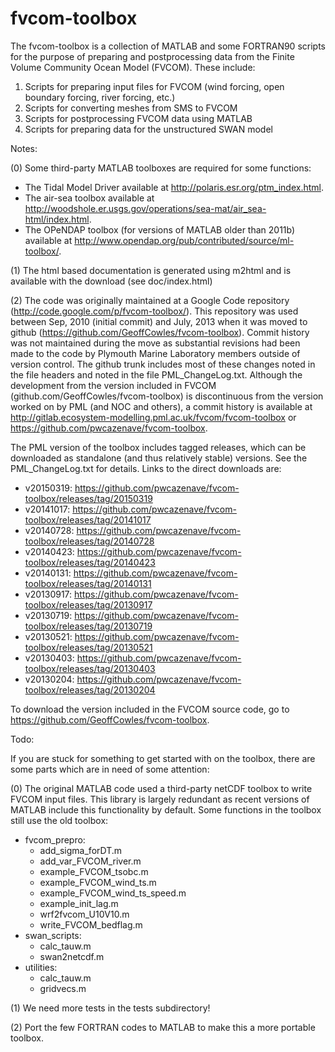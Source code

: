 fvcom-toolbox
=============

The fvcom-toolbox is a collection of MATLAB and some FORTRAN90 scripts for the purpose of preparing and postprocessing data from the Finite Volume Community Ocean Model (FVCOM). These include:

1. Scripts for preparing input files for FVCOM (wind forcing, open boundary forcing, river forcing, etc.)
2. Scripts for converting meshes from SMS to FVCOM
3. Scripts for postprocessing FVCOM data using MATLAB
4. Scripts for preparing data for the unstructured SWAN model

Notes:

(0) Some third-party MATLAB toolboxes are required for some functions:

* The Tidal Model Driver available at http://polaris.esr.org/ptm_index.html.
* The air-sea toolbox available at http://woodshole.er.usgs.gov/operations/sea-mat/air_sea-html/index.html.
* The OPeNDAP toolbox (for versions of MATLAB older than 2011b) available at http://www.opendap.org/pub/contributed/source/ml-toolbox/.

(1) The html based documentation is generated using m2html and is available with the download (see doc/index.html)

(2) The code was originally maintained at a Google Code repository (http://code.google.com/p/fvcom-toolbox/). This repository was used between Sep, 2010 (initial commit) and July, 2013 when it was moved to github (https://github.com/GeoffCowles/fvcom-toolbox). Commit history was not maintained during the move as substantial revisions had been made to the code by Plymouth Marine Laboratory members outside of version control. The github trunk includes most of these changes noted in the file headers and noted in the file PML_ChangeLog.txt. Although the development from the version included in FVCOM (github.com/GeoffCowles/fvcom-toolbox) is discontinuous from the version worked on by PML (and NOC and others), a commit history is available at http://gitlab.ecosystem-modelling.pml.ac.uk/fvcom/fvcom-toolbox or https://github.com/pwcazenave/fvcom-toolbox.

The PML version of the toolbox includes tagged releases, which can be downloaded as standalone (and thus relatively stable) versions. See the PML_ChangeLog.txt for details. Links to the direct downloads are:

- v20150319: https://github.com/pwcazenave/fvcom-toolbox/releases/tag/20150319
- v20141017: https://github.com/pwcazenave/fvcom-toolbox/releases/tag/20141017
- v20140728: https://github.com/pwcazenave/fvcom-toolbox/releases/tag/20140728
- v20140423: https://github.com/pwcazenave/fvcom-toolbox/releases/tag/20140423
- v20140131: https://github.com/pwcazenave/fvcom-toolbox/releases/tag/20140131
- v20130917: https://github.com/pwcazenave/fvcom-toolbox/releases/tag/20130917
- v20130719: https://github.com/pwcazenave/fvcom-toolbox/releases/tag/20130719
- v20130521: https://github.com/pwcazenave/fvcom-toolbox/releases/tag/20130521
- v20130403: https://github.com/pwcazenave/fvcom-toolbox/releases/tag/20130403
- v20130204: https://github.com/pwcazenave/fvcom-toolbox/releases/tag/20130204

To download the version included in the FVCOM source code, go to https://github.com/GeoffCowles/fvcom-toolbox.

Todo:

If you are stuck for something to get started with on the toolbox, there are some parts which are in need of some attention:

(0) The original MATLAB code used a third-party netCDF toolbox to write FVCOM input files. This library is largely redundant as recent versions of MATLAB include this functionality by default. Some functions in the toolbox still use the old toolbox:
- fvcom_prepro:
    * add_sigma_forDT.m
    * add_var_FVCOM_river.m
    * example_FVCOM_tsobc.m
    * example_FVCOM_wind_ts.m
    * example_FVCOM_wind_ts_speed.m
    * example_init_lag.m
    * wrf2fvcom_U10V10.m
    * write_FVCOM_bedflag.m
- swan_scripts:
    * calc_tauw.m
    * swan2netcdf.m
- utilities:
    * calc_tauw.m
    * gridvecs.m

(1) We need more tests in the tests subdirectory!

(2) Port the few FORTRAN codes to MATLAB to make this a more portable toolbox.
